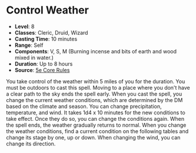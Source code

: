 # Control Weather

- **Level**: 8
- **Classes**: Cleric, Druid, Wizard
- **Casting Time**: 10 minutes
- **Range**: Self
- **Components**: V, S, M (Burning incense and bits of earth and wood mixed in water.)
- **Duration**: Up to 8 hours
- **Source**: [5e Core Rules](http://dnd.wizards.com/articles/features/systems-reference-document-srd)

You take control of the weather within 5 miles of you for the duration. You must be outdoors to cast this spell. Moving to a place where you don't have a clear path to the sky ends the spell early. When you cast the spell, you change the current weather conditions, which are determined by the DM based on the climate and season. You can change precipitation, temperature, and wind. It takes 1d4 x 10 minutes for the new conditions to take effect. Once they do so, you can change the conditions again. When the spell ends, the weather gradually returns to normal. When you change the weather conditions, find a current condition on the following tables and change its stage by one, up or down. When changing the wind, you can change its direction.

